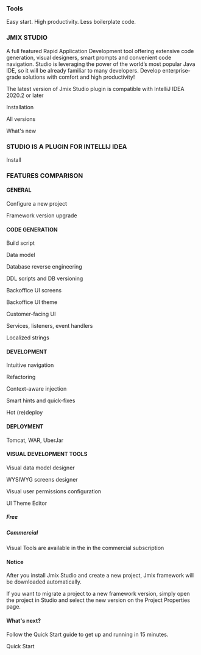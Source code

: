 ### Tools
Easy start. High productivity. Less boilerplate code.

### JMIX STUDIO
A full featured Rapid Application Development tool offering extensive code generation, visual designers, smart prompts and convenient code navigation. Studio is leveraging the power of the world’s most popular Java IDE, so it will be already familiar to many developers.
Develop enterprise-grade solutions with comfort and high productivity!


The latest version of Jmix Studio plugin is compatible with IntelliJ IDEA 2020.2 or later

Installation

All versions

What's new

### STUDIO IS A PLUGIN FOR INTELLIJ IDEA

Install

### FEATURES COMPARISON

#### GENERAL
Configure a new project

Framework version upgrade

#### CODE GENERATION
Build script

Data model

Database reverse engineering

DDL scripts and DB versioning

Backoffice UI screens

Backoffice UI theme

Customer-facing UI

Services, listeners, event handlers

Localized strings

#### DEVELOPMENT
Intuitive navigation

Refactoring

Context-aware injection

Smart hints and quick-fixes

Hot (re)deploy

#### DEPLOYMENT
Tomcat, WAR, UberJar

#### VISUAL DEVELOPMENT TOOLS

Visual data model designer

WYSIWYG screens designer

Visual user permissions configuration

UI Theme Editor

##### Free

##### Commercial

Visual Tools are available in the in the commercial subscription

#### Notice
After you install Jmix Studio and create a new project, Jmix framework will be downloaded automatically.

If you want to migrate a project to a new framework version, simply open the project in Studio and select the new version on the Project Properties page.

#### What's next?
Follow the Quick Start guide to get up and running in 15 minutes.

Quick Start